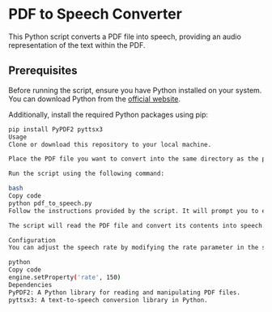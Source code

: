 # PDF to Speech Converter

This Python script converts a PDF file into speech, providing an audio representation of the text within the PDF.

## Prerequisites

Before running the script, ensure you have Python installed on your system. You can download Python from the [official website](https://www.python.org/downloads/).

Additionally, install the required Python packages using pip:

```bash
pip install PyPDF2 pyttsx3
Usage
Clone or download this repository to your local machine.

Place the PDF file you want to convert into the same directory as the pdf_to_speech.py script.

Run the script using the following command:

bash
Copy code
python pdf_to_speech.py
Follow the instructions provided by the script. It will prompt you to enter the filename of the PDF you want to convert.

The script will read the PDF file and convert its contents into speech. You will hear the text being spoken aloud.

Configuration
You can adjust the speech rate by modifying the rate parameter in the script. The default rate is set to 150 words per minute. You can increase or decrease this value as needed.

python
Copy code
engine.setProperty('rate', 150)
Dependencies
PyPDF2: A Python library for reading and manipulating PDF files.
pyttsx3: A text-to-speech conversion library in Python.
